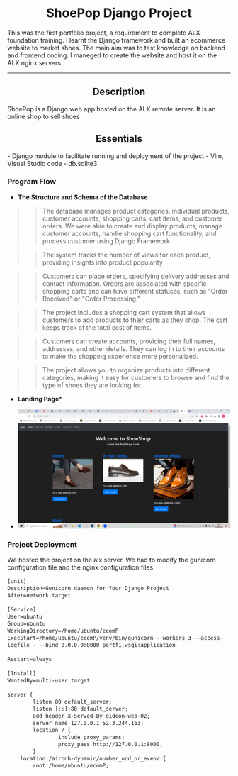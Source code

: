 <center><h1>ShoePop Django Project</h1></center>
This was the first portfolio project, a requirement to complete ALX foundation training. I learnt the Django framework and built an ecommerce website to market shoes. The main aim was to test knowledge on backend and frontend coding. I maneged to create the website and host it on the ALX nginx servers

---

<center><h2>Description</h2></center>
ShoePop is a Django web app hosted on the ALX remote server. It is an online shop to sell shoes

<center><h2>Essentials</h2></center>
- Django module to facilitate running and deployment of the project
- Vim, Visual Studio code
- db.sqlite3

### **Program Flow**

- **The Structure and Schema of the Database**

>> The database manages product categories, individual products, customer accounts, shopping carts, cart items, and customer orders. We were able to create and display products, manage customer accounts, handle shopping cart functionality, and process customer using Django Framework

>> The system tracks the number of views for each product, providing insights into product popularity

>> Customers can place orders, specifying delivery addresses and contact information. Orders are associated with specific shopping carts and can have different statuses, such as "Order Received" or "Order Processing."

>> The project includes a shopping cart system that allows customers to add products to their carts as they shop. The cart keeps track of the total cost of items.

>> Customers can create accounts, providing their full names, addresses, and other details. They can log in to their accounts to make the shopping experience more personalized.

>> The project allows you to organize products into different categories, making it easy for customers to browse and find the type of shoes they are looking for.

- **Landing Page***

- ![image](Screenshot%20(20).png)

### **Project Deployment**
We hosted the project on the alx server. We had to modify the gunicorn configuration file and the nginx configuration files

```
[unit]
Description=Gunicorn daemon for Your Django Project
After=network.target

[Service]
User=ubuntu
Group=ubuntu
WorkingDirectory=/home/ubuntu/ecomP
ExecStart=/home/ubuntu/ecomP/venv/bin/gunicorn --workers 3 --access-logfile - --bind 0.0.0.0:8000 portf1.wsgi:application

Restart=always

[Install]
WantedBy=multi-user.target

server {
        listen 80 default_server;
        listen [::]:80 default_server;
        add_header X-Served-By gideon-web-02;
        server_name 127.0.0.1 52.3.244.163;
        location / {
                include proxy_params;
                proxy_pass http://127.0.0.1:8000;
        }
	location /airbnb-dynamic/number_odd_or_even/ {
		root /home/ubuntu/ecomP;
```


